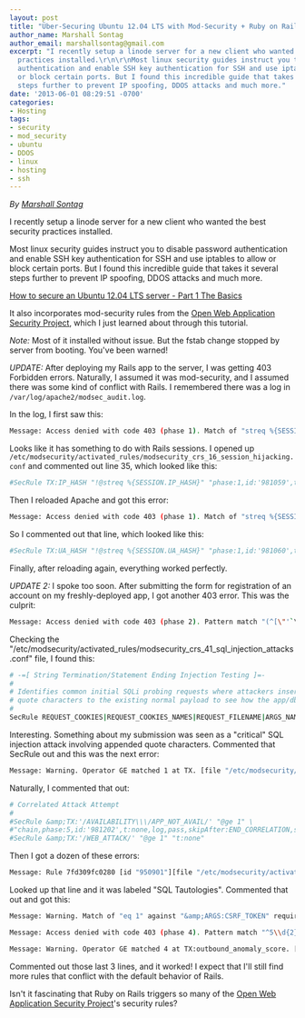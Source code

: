 ```yaml
---
layout: post
title: "Über-Securing Ubuntu 12.04 LTS with Mod-Security + Ruby on Rails 3.2.13"
author_name: Marshall Sontag
author_email: marshallsontag@gmail.com
excerpt: "I recently setup a linode server for a new client who wanted the best security
  practices installed.\r\n\r\nMost linux security guides instruct you to disable password
  authentication and enable SSH key authentication for SSH and use iptables to allow
  or block certain ports. But I found this incredible guide that takes it several
  steps further to prevent IP spoofing, DDOS attacks and much more."
date: '2013-06-01 08:29:51 -0700'
categories:
- Hosting
tags:
- security
- mod_security
- ubuntu
- DDOS
- linux
- hosting
- ssh
---
```


*By [Marshall Sontag]*

I recently setup a linode server for a new client who wanted the best security
practices installed.

Most linux security guides instruct you to disable password authentication and
enable SSH key authentication for SSH and use iptables to allow or block certain
ports. But I found this incredible guide that takes it several steps further to
prevent IP spoofing, DDOS attacks and much more.

[How to secure an Ubuntu 12.04 LTS server - Part 1 The Basics]

It also incorporates mod-security rules from the
[Open Web Application Security Project], which I just learned about through
this tutorial.
<!--more-->

_Note:_ Most of it installed without issue. But the fstab change stopped by
server from booting. You've been warned!

_UPDATE:_ After deploying my Rails app to the server, I was getting 403
Forbidden errors. Naturally, I assumed it was mod-security, and I assumed there
was some kind of conflict with Rails. I remembered there was a log in
`/var/log/apache2/modsec_audit.log`.

In the log, I first saw this:

```bash
Message: Access denied with code 403 (phase 1). Match of "streq %{SESSION.IP_HASH}" against "TX:ip_hash" required. [file "/etc/modsecurity/activated_rules/modsecurity_crs_16_session_hijacking.conf"] [line "35"] [id "981059"] [msg "Warning - Sticky SessionID Data Changed - IP Address Mismatch."]
```

Looks like it has something to do with Rails sessions. I opened up
`/etc/modsecurity/activated_rules/modsecurity_crs_16_session_hijacking.conf` and
commented out line 35, which looked like this:

```bash
#SecRule TX:IP_HASH "!@streq %{SESSION.IP_HASH}" "phase:1,id:'981059',t:none,block,setvar:tx.sticky_session_anomaly=+1,msg:'Warning - Sticky Ses$
```

Then I reloaded Apache and got this error:

```bash
Message: Access denied with code 403 (phase 1). Match of "streq %{SESSION.UA_HASH}" against "TX:ua_hash" required. [file "/etc/modsecurity/activated_rules/modsecurity_crs_16_session_hijacking.conf"] [line "36"] [id "981060"] [msg "Warning - Sticky SessionID Data Changed - User-Agent Mismatch."]
```

So I commented out that line, which looked like this:

```bash
#SecRule TX:UA_HASH "!@streq %{SESSION.UA_HASH}" "phase:1,id:'981060',t:none,block,setvar:tx.sticky_session_anomaly=+1,msg:'Warning - Sticky Ses$
```

Finally, after reloading again, everything worked perfectly.

_UPDATE 2:_ I spoke too soon. After submitting the form for registration of an
account on my freshly-deployed app, I got another 403 error. This was the
culprit:

```bash
Message: Access denied with code 403 (phase 2). Pattern match "(^[\"'`\xc2\xb4\xe2\x80\x99\xe2\x80\x98;]+|[\"'`\xc2\xb4\xe2\x80\x99\xe2\x80\x98;]+$)" at ARGS:utf8. [file "/etc/modsecurity/activated_rules/modsecurity_crs_41_sql_injection_attacks.conf"] [line "64"] [id "981318"] [rev "2.2.5"] [msg "SQL Injection Attack: Common Injection Testing Detected"] [data "\xe2"] [severity "CRITICAL"] [tag "WEB_ATTACK/SQL_INJECTION"] [tag "WASCTC/WASC-19"] [tag "OWASP_TOP_10/A1"] [tag "OWASP_AppSensor/CIE1"] [tag "PCI/6.5.2"]
```

Checking the
"/etc/modsecurity/activated_rules/modsecurity_crs_41_sql_injection_attacks.conf"
file, I found this:

```bash
# -=[ String Termination/Statement Ending Injection Testing ]=-
#
# Identifies common initial SQLi probing requests where attackers insert/append
# quote characters to the existing normal payload to see how the app/db responds.
#
SecRule REQUEST_COOKIES|REQUEST_COOKIES_NAMES|REQUEST_FILENAME|ARGS_NAMES|ARGS|XML:/* "(^[\"'`&acute;&rsquo;&lsquo;;]+|[\"'`&acute;&rsquo;&lsquo;;]+$)" "phase:2,rev:'2.2.5',capture,t:none,t:urlDecodeUni,block,msg:'SQL Injection Attack: Common Injection Testing Detected',id:'981318',logdata:'%{TX.0}',severity:'2',tag:'WEB_ATTACK/SQL_INJECTION',tag:'WASCTC/WASC-19',tag:'OWASP_TOP_10/A1',tag:'OWASP_AppSensor/CIE1',tag:'PCI/6.5.2',setvar:'tx.msg=%{rule.msg}',setvar:tx.sql_injection_score=+%{tx.critical_anomaly_score},setvar:tx.anomaly_score=+%{tx.critical_anomaly_score},setvar:tx.%{rule.id}-WEB_ATTACK/SQL_INJECTION-%{matched_var_name}=%{tx.0}"
```

Interesting. Something about my submission was seen as a "critical" SQL
injection attack involving appended quote characters. Commented that SecRule out
and this was the next error:

```bash
Message: Warning. Operator GE matched 1 at TX. [file "/etc/modsecurity/activated_rules/modsecurity_crs_60_correlation.conf"] [line "29"] [id "981202"] [msg "Correlated Attack Attempt Identified: (Total Score: 9, SQLi=, XSS=) Inbound Attack ( Inbound Anomaly Score: ) + Outbound Application Error (The application is not available - Outbound Anomaly Score: 4)"] [severity "ALERT"]
```

Naturally, I commented that out:

```bash
# Correlated Attack Attempt
#
#SecRule &amp;TX:'/AVAILABILITY\\\/APP_NOT_AVAIL/' "@ge 1" \
#"chain,phase:5,id:'981202',t:none,log,pass,skipAfter:END_CORRELATION,severity:'1',msg:'Correlated Attack Attempt Identified: (Total Score: %$
#SecRule &amp;TX:'/WEB_ATTACK/' "@ge 1" "t:none"
```

Then I got a dozen of these errors:

```bash
Message: Rule 7fd309fc0280 [id "950901"][file "/etc/modsecurity/activated_rules/modsecurity_crs_41_sql_injection_attacks.conf"][line "77"] - Execution error - PCRE limits exceeded (-8): (null).
```

Looked up that line and it was labeled "SQL Tautologies". Commented that out and
got this:

```bash
Message: Warning. Match of "eq 1" against "&amp;ARGS:CSRF_TOKEN" required. [file "/etc/modsecurity/activated_rules/modsecurity_crs_43_csrf_protection.conf"] [line "31"] [id "981143"] [msg "CSRF Attack Detected - Missing CSRF Token."]

Message: Access denied with code 403 (phase 4). Pattern match "^5\\d{2}$" at RESPONSE_STATUS. [file "/etc/modsecurity/activated_rules/modsecurity_crs_50_outbound.conf"] [line "53"] [id "970901"] [rev "2.2.5"] [msg "The application is not available"] [severity "ERROR"] [tag "WASCTC/WASC-13"] [tag "OWASP_TOP_10/A6"] [tag "PCI/6.5.6"]

Message: Warning. Operator GE matched 4 at TX:outbound_anomaly_score. [file "/etc/modsecurity/activated_rules/modsecurity_crs_60_correlation.conf"] [line "40"] [id "981205"] [msg "Outbound Anomaly Score Exceeded (score 4): The application is not available"]
```

Commented out those last 3 lines, and it worked! I expect that I'll still find
more rules that conflict with the default behavior of Rails.

Isn't it fascinating that Ruby on Rails triggers so many of the
[Open Web Application Security Project]'s security rules?

[Marshall Sontag]: https://www.linkedin.com/in/marshallsontag
[Open Web Application Security Project]: https://www.owasp.org/index.php/Main_Page
[How to secure an Ubuntu 12.04 LTS server - Part 1 The Basics]: http://www.thefanclub.co.za/how-to/how-secure-ubuntu-1204-lts-server-part-1-basics
